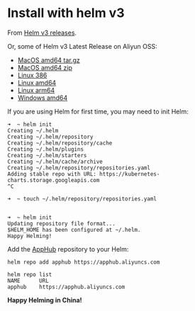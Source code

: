# Install with helm v3

From [Helm v3 releases](https://github.com/helm/helm/releases/tag/v3.0.0-alpha.1).

Or, some of Helm v3 Latest Release on Aliyun OSS:

* [MacOS amd64 tar.gz](https://cloudnativeapphub.oss-cn-hangzhou.aliyuncs.com/helm-v3.0.0-alpha.1-darwin-amd64.tar.gz)
* [MacOS amd64 zip](https://cloudnativeapphub.oss-cn-hangzhou.aliyuncs.com/helm-v3.0.0-alpha.1-darwin-amd64.zip)
* [Linux 386](https://cloudnativeapphub.oss-cn-hangzhou.aliyuncs.com/helm-v3.0.0-alpha.1-linux-386.tar.gz)
* [Linux amd64](https://cloudnativeapphub.oss-cn-hangzhou.aliyuncs.com/helm-v3.0.0-alpha.1-linux-amd64.tar.gz) 
* [Linux arm64](https://cloudnativeapphub.oss-cn-hangzhou.aliyuncs.com/helm-v3.0.0-alpha.1-linux-arm64.tar.gz)
* [Windows amd64](https://cloudnativeapphub.oss-cn-hangzhou.aliyuncs.com/helm-v3.0.0-alpha.1-windows-amd64.zip)

If you are using Helm for first time, you may need to init Helm:

```
➜  ~ helm init
Creating ~/.helm
Creating ~/.helm/repository
Creating ~/.helm/repository/cache
Creating ~/.helm/plugins
Creating ~/.helm/starters
Creating ~/.helm/cache/archive
Creating ~/.helm/repository/repositories.yaml
Adding stable repo with URL: https://kubernetes-charts.storage.googleapis.com
^C

➜  ~ touch ~/.helm/repository/repositories.yaml


➜  ~ helm init
Updating repository file format...
$HELM_HOME has been configured at ~/.helm.
Happy Helming!
```

Add the [AppHub](https://developer.aliyun.com/hub) repository to your Helm:

```
helm repo add apphub https://apphub.aliyuncs.com

helm repo list
NAME      URL
apphub    https://apphub.aliyuncs.com
```

**Happy Helming in China!**
